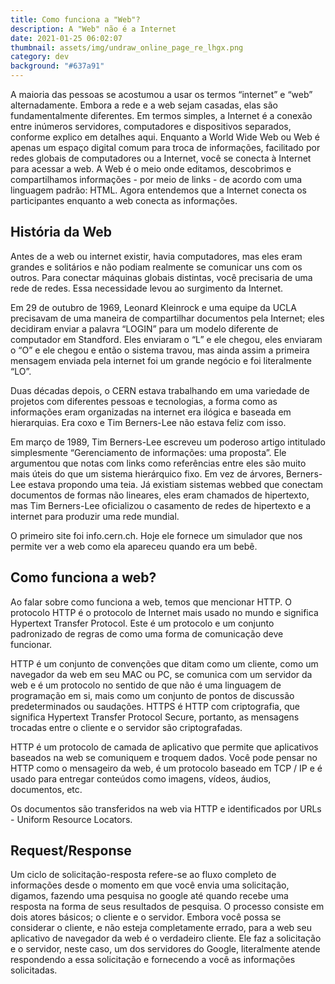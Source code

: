 ```yaml
---
title: Como funciona a "Web"?
description: A "Web" não é a Internet
date: 2021-01-25 06:02:07
thumbnail: assets/img/undraw_online_page_re_lhgx.png
category: dev
background: "#637a91"
---
```

A maioria das pessoas se acostumou a usar os termos “internet” e “web” alternadamente. Embora a rede e a web sejam casadas, elas são fundamentalmente diferentes. Em termos simples, a Internet é a conexão entre inúmeros servidores, computadores e dispositivos separados, conforme explico em detalhes aqui. Enquanto a World Wide Web ou Web é apenas um espaço digital comum para troca de informações, facilitado por redes globais de computadores ou a Internet, você se conecta à Internet para acessar a web. A Web é o meio onde editamos, descobrimos e compartilhamos informações - por meio de links - de acordo com uma linguagem padrão: HTML. Agora entendemos que a Internet conecta os participantes enquanto a web conecta as informações.



## História da Web

Antes de a web ou internet existir, havia computadores, mas eles eram grandes e solitários e não podiam realmente se comunicar uns com os outros. Para conectar máquinas globais distintas, você precisaria de uma rede de redes. Essa necessidade levou ao surgimento da Internet.

Em 29 de outubro de 1969, Leonard Kleinrock e uma equipe da UCLA precisavam de uma maneira de compartilhar documentos pela Internet; eles decidiram enviar a palavra “LOGIN” para um modelo diferente de computador em Standford. Eles enviaram o “L” e ele chegou, eles enviaram o “O” e ele chegou e então o sistema travou, mas ainda assim a primeira mensagem enviada pela internet foi um grande negócio e foi literalmente “LO”.

Duas décadas depois, o CERN estava trabalhando em uma variedade de projetos com diferentes pessoas e tecnologias, a forma como as informações eram organizadas na internet era ilógica e baseada em hierarquias. Era coxo e Tim Berners-Lee não estava feliz com isso.

Em março de 1989, Tim Berners-Lee escreveu um poderoso artigo intitulado simplesmente “Gerenciamento de informações: uma proposta”. Ele argumentou que notas com links como referências entre eles são muito mais úteis do que um sistema hierárquico fixo. Em vez de árvores, Berners-Lee estava propondo uma teia. Já existiam sistemas webbed que conectam documentos de formas não lineares, eles eram chamados de hipertexto, mas Tim Berners-Lee oficializou o casamento de redes de hipertexto e a internet para produzir uma rede mundial.

O primeiro site foi info.cern.ch. Hoje ele fornece um simulador que nos permite ver a web como ela apareceu quando era um bebê.

## Como funciona a web?
Ao falar sobre como funciona a web, temos que mencionar HTTP. O protocolo HTTP é o protocolo de Internet mais usado no mundo e significa Hypertext Transfer Protocol. Este é um protocolo e um conjunto padronizado de regras de como uma forma de comunicação deve funcionar.

HTTP é um conjunto de convenções que ditam como um cliente, como um navegador da web em seu MAC ou PC, se comunica com um servidor da web e é um protocolo no sentido de que não é uma linguagem de programação em si, mais como um conjunto de pontos de discussão predeterminados ou saudações. HTTPS é HTTP com criptografia, que significa Hypertext Transfer Protocol Secure, portanto, as mensagens trocadas entre o cliente e o servidor são criptografadas.

HTTP é um protocolo de camada de aplicativo que permite que aplicativos baseados na web se comuniquem e troquem dados. Você pode pensar no HTTP como o mensageiro da web, é um protocolo baseado em TCP / IP e é usado para entregar conteúdos como imagens, vídeos, áudios, documentos, etc.

Os documentos são transferidos na web via HTTP e identificados por URLs - Uniform Resource Locators.

## Request/Response
Um ciclo de solicitação-resposta refere-se ao fluxo completo de informações desde o momento em que você envia uma solicitação, digamos, fazendo uma pesquisa no google até quando recebe uma resposta na forma de seus resultados de pesquisa. O processo consiste em dois atores básicos; o cliente e o servidor. Embora você possa se considerar o cliente, e não esteja completamente errado, para a web seu aplicativo de navegador da web é o verdadeiro cliente. Ele faz a solicitação e o servidor, neste caso, um dos servidores do Google, literalmente atende respondendo a essa solicitação e fornecendo a você as informações solicitadas.